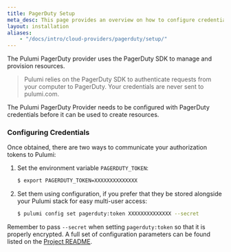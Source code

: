 ```yaml
---
title: PagerDuty Setup
meta_desc: This page provides an overview on how to configure credentials for the Pulumi PagerDuty Provider.
layout: installation
aliases:
    - "/docs/intro/cloud-providers/pagerduty/setup/"
---
```


The Pulumi PagerDuty provider uses the PagerDuty SDK to manage and provision resources.

> Pulumi relies on the PagerDuty SDK to authenticate requests from your computer to PagerDuty. Your credentials are never sent
> to pulumi.com.

The Pulumi PagerDuty Provider needs to be configured with PagerDuty credentials
before it can be used to create resources.

### Configuring Credentials

Once obtained, there are two ways to communicate your authorization tokens to Pulumi:

1. Set the environment variable `PAGERDUTY_TOKEN`:

    ```bash
    $ export PAGERDUTY_TOKEN=XXXXXXXXXXXXXX
    ```

2. Set them using configuration, if you prefer that they be stored alongside your Pulumi stack for easy multi-user access:

    ```bash
    $ pulumi config set pagerduty:token XXXXXXXXXXXXXX --secret
    ```

Remember to pass `--secret` when setting `pagerduty:token` so that it is properly encrypted. A full set of configuration parameters
can be found listed on the [Project README](https://github.com/pulumi/pulumi-pagerduty/blob/master/README.md).
